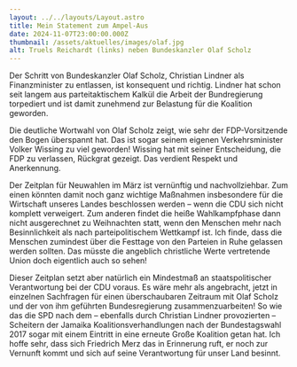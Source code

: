 ```yaml
---
layout: ../../layouts/Layout.astro
title: Mein Statement zum Ampel-Aus
date: 2024-11-07T23:00:00.000Z
thumbnail: /assets/aktuelles/images/olaf.jpg
alt: Truels Reichardt (links) neben Bundeskanzler Olaf Scholz
---
```

Der Schritt von Bundeskanzler Olaf Scholz, Christian Lindner als Finanzminister zu entlassen, ist konsequent und richtig. Lindner hat schon seit langem aus parteitaktischem Kalkül die Arbeit der Bundregierung torpediert und ist damit zunehmend zur Belastung für die Koalition geworden. 

Die deutliche Wortwahl von Olaf Scholz zeigt, wie sehr der FDP-Vorsitzende den Bogen überspannt hat. Das ist sogar seinem eigenen Verkehrsminister Volker Wissing zu viel geworden! Wissing hat mit seiner Entscheidung, die FDP zu verlassen, Rückgrat gezeigt. Das verdient Respekt und Anerkennung. 

Der Zeitplan für Neuwahlen im März ist vernünftig und nachvollziehbar. Zum einen könnten damit noch ganz wichtige Maßnahmen insbesondere für die Wirtschaft unseres Landes beschlossen werden – wenn die CDU sich nicht komplett verweigert. Zum anderen findet die heiße Wahlkampfphase
dann nicht ausgerechnet zu Weihnachten statt, wenn den Menschen mehr nach Besinnlichkeit als nach parteipolitischem Wettkampf ist. Ich finde, dass die Menschen zumindest über die Festtage von den Parteien in Ruhe gelassen werden sollten. Das müsste die angeblich christliche Werte vertretende Union doch eigentlich auch so sehen! 

Dieser Zeitplan setzt aber natürlich ein Mindestmaß an staatspolitischer Verantwortung bei der CDU voraus. Es wäre mehr als angebracht, jetzt in einzelnen Sachfragen für einen überschaubaren Zeitraum mit Olaf Scholz und der von ihm geführten Bundesregierung zusammenzuarbeiten! So wie das die SPD nach dem – ebenfalls durch Christian Lindner provozierten – Scheitern der Jamaika Koalitionsverhandlungen nach der Bundestagswahl 2017 sogar mit einem Eintritt in eine erneute Große Koalition getan hat. Ich hoffe sehr, dass sich Friedrich Merz das in Erinnerung ruft, er noch zur Vernunft kommt und sich auf seine Verantwortung für unser Land besinnt.
